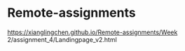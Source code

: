 # Remote-assignments
https://xianglingchen.github.io/Remote-assignments/Week 2/assignment_4/Landingpage_v2.html
